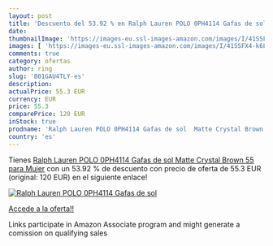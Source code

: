 ```yaml
---
layout: post
title: 'Descuento del 53.92 % en Ralph Lauren POLO 0PH4114 Gafas de sol  '
date: 
thumbnailImage: 'https://images-eu.ssl-images-amazon.com/images/I/41SSFX4-k6L._SL200_.jpg'
images: [ 'https://images-eu.ssl-images-amazon.com/images/I/41SSFX4-k6L._SL200_.jpg' ]
comments: true
category: ofertas
author: ring
slug: 'B01GAU4TLY-es'
description:
actualPrice: 55.3 EUR
currency: EUR
price: 55.3
comparePrice: 120 EUR
inStock: true
prodname: 'Ralph Lauren POLO 0PH4114 Gafas de sol  Matte Crystal Brown  55 para Mujer'
country: 'es'
---
```


Tienes [Ralph Lauren POLO 0PH4114 Gafas de sol  Matte Crystal Brown  55 para Mujer](https://www.amazon.es/dp/B01GAU4TLY/?tag=tolees-21) con un 53.92 % de descuento con precio de oferta de 55.3 EUR (original: 120 EUR) en el siguiente enlace!

[![Ralph Lauren POLO 0PH4114 Gafas de sol  ](https://images-eu.ssl-images-amazon.com/images/I/41SSFX4-k6L._SL200_.jpg)](https://www.amazon.es/dp/B01GAU4TLY/?tag=tolees-21)

[Accede a la oferta!!](https://www.amazon.es/dp/B01GAU4TLY/?tag=tolees-21)

Links participate in Amazon Associate program and might generate a comission on qualifying sales


